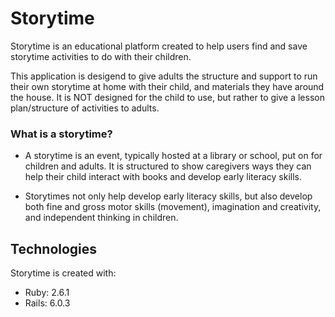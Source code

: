 # Storytime

Storytime is an educational platform created to help users find and save storytime activities to do with their children.

This application is desigend to give adults the structure and support to run their own storytime at home with their child, and materials they have around the house.
It is NOT designed for the child to use, but rather to give a lesson plan/structure of activities to adults. 

### What is a storytime?

- A storytime is an event, typically hosted at a library or school, put on for children and adults. It is structured to show caregivers ways they can help their child interact with books and develop early literacy skills.

- Storytimes not only help develop early literacy skills, but also develop both fine and gross motor skills (movement), imagination and creativity, and independent thinking in children. 


## Technologies
Storytime is created with:
- Ruby: 2.6.1
- Rails: 6.0.3



